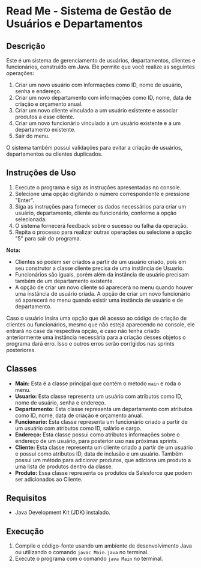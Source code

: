 # Read Me - Sistema de Gestão de Usuários e Departamentos

## Descrição
Este é um sistema de gerenciamento de usuários, departamentos, clientes e funcionários, construído em Java. Ele permite que você realize as seguintes operações:

1. Criar um novo usuário com informações como ID, nome de usuário, senha e endereço.
2. Criar um novo departamento com informações como ID, nome, data de criação e orçamento anual.
3. Criar um novo cliente vinculado a um usuário existente e associar produtos a esse cliente.
4. Criar um novo funcionário vinculado a um usuário existente e a um departamento existente.
5. Sair do menu.

O sistema também possui validações para evitar a criação de usuários, departamentos ou clientes duplicados.

## Instruções de Uso
1. Execute o programa e siga as instruções apresentadas no console.
2. Selecione uma opção digitando o número correspondente e pressione "Enter".
3. Siga as instruções para fornecer os dados necessários para criar um usuário, departamento, cliente ou funcionário, conforme a opção selecionada.
4. O sistema fornecerá feedback sobre o sucesso ou falha da operação.
5. Repita o processo para realizar outras operações ou selecione a opção "5" para sair do programa.

**Nota:**

- Clientes só podem ser criados a partir de um usuário criado, pois em seu construtor a classe cliente precisa de uma instância de Usuario.
- Funcionários são iguais, porém além da instância de usuário precisam também de um departamento existente.
- A opção de criar um novo cliente só aparecerá no menu quando houver uma instância de usuário criada. A opção de criar um novo funcionário só aparecerá no menu quando existir uma instância de usuário e de departamento.

Caso o usuário insira uma opção que dê acesso ao código de criação de clientes ou funcionários, mesmo que não esteja aparecendo no console, ele entrará no case da respectiva opção, e caso não tenha criado anteriormente uma instância necessária para a criação desses objetos o programa dará erro. Isso e outros erros serão corrigidos nas sprints posteriores.

## Classes
- **Main:** Esta é a classe principal que contém o método `main` e roda o menu.
- **Usuario:** Esta classe representa um usuário com atributos como ID, nome de usuário, senha e endereço.
- **Departamento:** Esta classe representa um departamento com atributos como ID, nome, data de criação e orçamento anual.
- **Funcionario:** Esta classe representa um funcionário criado a partir de um usuário com atributos como ID, salário e cargo.
- **Endereço:** Esta classe possui como atributos informações sobre o endereço de um usuário, para posterior uso nas próximas sprints.
- **Cliente:** Esta classe representa um cliente criado a partir de um usuário e possui como atributos ID, data de inclusão e um usuário. Também possui um método para adicionar produtos, que adiciona um produto a uma lista de produtos dentro da classe.
- **Produto:** Essa classe representa os produtos da Salesforce que podem ser adicionados ao Cliente.

## Requisitos
- Java Development Kit (JDK) instalado.

## Execução
1. Compile o código-fonte usando um ambiente de desenvolvimento Java ou utilizando o comando `javac Main.java` no terminal.
2. Execute o programa com o comando `java Main` no terminal.
